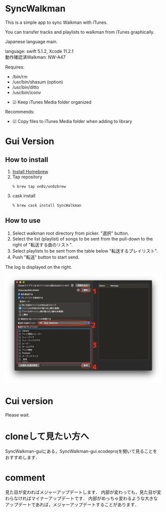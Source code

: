 # SyncWalkman
This is a simple app to sync Walkman with iTunes.

You can transfer tracks and playlists to walkman from iTunes graphically.

Japanese language main.

language: swift 5.1.2, Xcode 11.2.1  
動作確認済Walkman: NW-A47

Requires: 

- /bin/rm
- /usr/bin/shasum (option)
- /usr/bin/ditto
- /usr/bin/iconv
<!--
- /usr/local/bin/nkf
    - you can install with brew.
-->
- ☑ Keep iTunes Media folder organized
<!--
- ☑ Share iTunes Library XML with other applications
-->

Recommends:

- ☑ Copy files to iTunes Media folder when adding to library

# Gui Version

## How to install
1. [Install Homebrew](https://brew.sh/index_ja)
1. Tap repository
    ```
    % brew tap on0z/on0zbrew
    ```
1. cask install
    ```
    % brew cask install SyncWalkman
    ```
## How to use
1. Select walkman root directory from picker. "選択" button.
1. Select the list (playlist) of songs to be sent from the pull-down to the right of "転送する曲のリスト".
1. Select playlists to be sent from the table below "転送するプレイリスト".
1. Push "転送" button to start send.

The log is displayed on the right.

![img](img/ss_ver2.png)

# Cui version
Please wait.

# cloneして見たい方へ
SyncWalkman-guiにある，SyncWalkman-gui.xcodeprojを開いて見ることをおすすめします．

# comment
見た目が変わればメジャーアップデートします．
内部が変わっても，見た目が変わらなければマイナーアップデートです．
内部がめっちゃ変わるような大きなアップデートであれば，メジャーアップデートすることがあります．